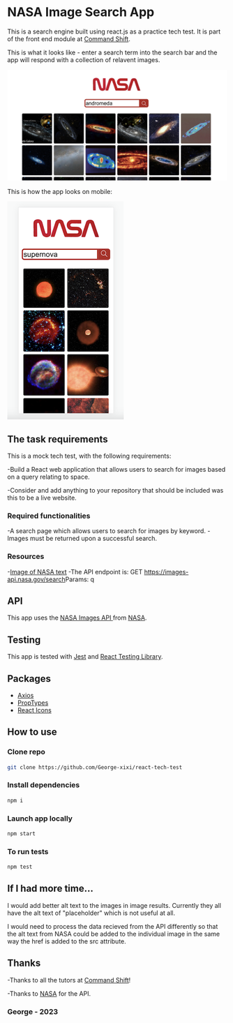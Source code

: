 # NASA Image Search App

This is a search engine built using react.js as a practice tech test. It is part of the front end module at [Command Shift](https://www.commandshift.co/). 

This is what it looks like - enter a search term into the search bar and the app will respond with a collection of relavent images.


<img alt="A collection of images of andromeda below a search bar with andromeda in the search bar and the word NASA." src="./images/app-screenshot.jpeg">

This is how the app looks on mobile:

<img alt="A collection of images of andromeda below a search bar with andromeda in the search bar and the word NASA." src="./images/app-screenshot-mobile.png">

## The task requirements

This is a mock tech test, with the following requirements:

-Build a React web application that allows users to search for images based on a query relating to space.

-Consider and add anything to your repository that should be included was this to be a live website.

### Required functionalities

-A search page which allows users to search for images by keyword.
-Images must be returned upon a successful search.

### Resources

-[Image of NASA text](https://cdn.cnn.com/cnnnext/dam/assets/200424060716-nasa-worm-logo.jpg)
-The API endpoint is: GET​​ ​​https://images-api.nasa.gov/search ​Params: ​​q

## API

This app uses the [NASA Images API ](https://images.nasa.gov/docs/images.nasa.gov_api_docs.pdf) from [NASA](https://api.nasa.gov/).

## Testing
This app is tested with [Jest](https://jestjs.io/) and [React Testing Library](https://testing-library.com/docs/react-testing-library/intro/).

## Packages
- [Axios](https://axios-http.com/docs/intro)
- [PropTypes](https://www.npmjs.com/package/prop-types)
- [React Icons](https://react-icons.github.io/react-icons/)


## How to use

### Clone repo

```bash
git clone https://github.com/George-xixi/react-tech-test
```

### Install dependencies

```bash
npm i
```

### Launch app locally

```bash
npm start
```

### To run tests

```bash
npm test
```

## If I had more time...
I would add better alt text to the images in image results. Currently they all have the alt text of "placeholder" which is not useful at all. 

I would need to process the data recieved from the API differently so that the alt text from NASA could be added to the individual image in the same way the href is added to the src attribute.
## Thanks

-Thanks to all the tutors at [Command Shift](https://www.commandshift.co/)!

-Thanks to [NASA](https://api.nasa.gov/) for the API.

### George - 2023
